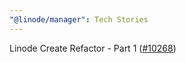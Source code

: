 ```yaml
---
"@linode/manager": Tech Stories
---
```


Linode Create Refactor - Part 1 ([#10268](https://github.com/linode/manager/pull/10268))
